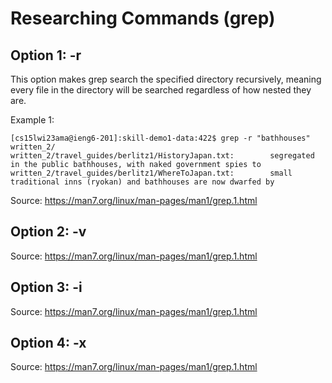 # Researching Commands (grep)  
## Option 1: -r  
  
This option makes grep search the specified directory recursively, meaning every file in the directory will be searched regardless of how nested they are.  
  
Example 1:   
```
[cs15lwi23ama@ieng6-201]:skill-demo1-data:422$ grep -r "bathhouses" written_2/
written_2/travel_guides/berlitz1/HistoryJapan.txt:        segregated in the public bathhouses, with naked government spies to
written_2/travel_guides/berlitz1/WhereToJapan.txt:        small traditional inns (ryokan) and bathhouses are now dwarfed by
```
Source: https://man7.org/linux/man-pages/man1/grep.1.html    
  
## Option 2: -v  
  
Source: https://man7.org/linux/man-pages/man1/grep.1.html  

## Option 3: -i  
  
Source: https://man7.org/linux/man-pages/man1/grep.1.html  
  
## Option 4: -x  
  
Source: https://man7.org/linux/man-pages/man1/grep.1.html  

